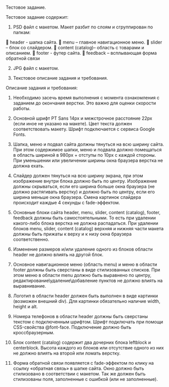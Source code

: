 Тестовое задание.

Тестовое задание содержит:
1.	PSD файл с макетом. Макет разбит по слоям и сгруппирован по папкам: 

	header - шапка сайта.
	menu – главное навигационное меню.
	slider – блок со слайдером.
	content (catalog)– область с товарами и описанием.
	footer - футер сайта.
	feedback – всплывающая форма обратной связи

2.	JPG файл с макетом.

3.	Текстовое описание задания и требования.

Описание задания и требования:
1.	Необходимо засечь время выполнения с момента ознакомления с заданием до окончания верстки. Это важно для оценки скорости работы.

2.	Основной шрифт PT Sans 14px и межстрочное расстояние 22px (если иное не указано на макете). Цвет текста должен соответствовать макету. Шрифт подключается с сервиса Google Fonts.

3.	Шапка, меню и подвал сайта должны тянуться на всю ширину сайта. При этом содержимое шапки, меню и подвала должно помещаться в область шириной в 980px + отступы по 10px с каждой стороны. При уменьшении или увеличении ширины окна браузера верстка не должна ехать. 

4.	Слайдер должен тянуться на всю ширину экрана, при этом изображение внутри блока должно быть по центру. Изображение должны скрываться, если его ширина больше окна браузера (не должно растягивать верстку) и должно быть по центру, если его ширина меньше окна браузера. Смена картинок слайдера происходит каждые 4 секунды с fade-эффектом.

5.	Основные блоки сайта header, menu, slider, content (catalog), footer, feedback должны быть самостоятельными. То есть при удалении какого-либо блока верстка не должна распадаться. При удалении блоков menu, slider, content (catalog) верхняя и нижняя части макета должны быть прижаты к верху и к низу окна браузера соответственно.
6.	Изменение размеров и/или удаление одного из блоков области header не должно влиять на другой блок.

7.	Основное навигационное меню (область menu) и меню в области footer должны быть сверстаны в виде стилизованных списков. При этом меню в области menu должно быть выравнено по центру, редактирование\удаление\добавление пунктов не должно влиять на выравнивание.

8.	Логотип в области header должен быть выполнен в виде картинки (возможен внешний div). Для картинки обязательно наличие width, height и alt.

9.	Номера телефонов в области header должны быть сверстаны текстом с подключенным шрифтом. Шрифт подключать при помощи CSS-свойства @font-face. Подключение должно быть кроссбраузерным.

10.	Блок content (catalog) содержит два дочерних блока leftblock и centerblock. Высота каждого из блоков или отсутствие одного из них не должно влиять на второй или ломать верстку. 

11.	Форма обратной связи появляется с fade-эффектом по клику на ссылку «обратная связь» в шапке сайта. Окно должно быть стилизовано в соответствии с макетом. Так же должен быть стилизованы поля, заполненные с ошибкой (или не заполненные). 
